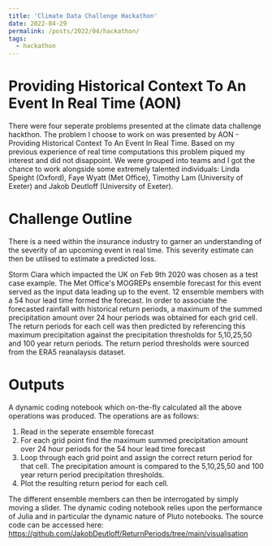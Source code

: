 ```yaml
---
title: 'Climate Data Challenge Hackathon'
date: 2022-04-29
permalink: /posts/2022/04/hackathon/
tags:
  - hackathon
---
```


Providing Historical Context To An Event In Real Time (AON)
======

There were four seperate problems presented at the climate data challenge hackthon. The problem I choose to work on was presented by AON - Providing Historical Context To An Event In Real Time. Based on my previous experience of real time computations this problem piqued my interest and did not disappoint. We were grouped into teams and I got the chance to work alongside some extremely talented individuals: Linda Speight (Oxford), Faye Wyatt (Met Office), Timothy Lam (University of Exeter) and Jakob Deutloff (University of Exeter).

Challenge Outline
======

There is a need within the insurance industry to garner an understanding of the severity of an upcoming event in real time. This severity estimate can then be utilised to estimate a predicted loss. 

Storm Ciara which impacted the UK on Feb 9th 2020 was chosen as a test case example. The Met Office's MOGREPs ensemble forecast for this event served as the input data leading up to the event. 12 ensemble members with a 54 hour lead time formed the forecast. In order to associate the forecasted rainfall with historical return periods, a maximum of the summed precipitation amount over 24 hour periods was obtained for each grid cell. The return periods for each cell was then predicted by referencing this maximum precipitation against the precipitation thresholds for 5,10,25,50 and 100 year return periods. The return period thresholds were sourced from the ERA5 reanalaysis dataset.  

Outputs
======

A dynamic coding notebook which on-the-fly calculated all the above operations was produced. The operations are as follows:

1. Read in the seperate ensemble forecast
2. For each grid point find the maximum summed precipitation amount over 24 hour periods for the 54 hour lead time forecast
3. Loop through each grid point and assign the correct return period for that cell. The precipitation amount is compared to the 5,10,25,50 and 100 year return period precipitation thresholds.
4. Plot the resulting return period for each cell. 

The different ensemble members can then be interrogated by simply moving a slider. The dynamic coding notebook relies upon the performance of Julia and in particular the dynamic nature of Pluto notebooks. The source code can be accessed here: https://github.com/JakobDeutloff/ReturnPeriods/tree/main/visualisation 
